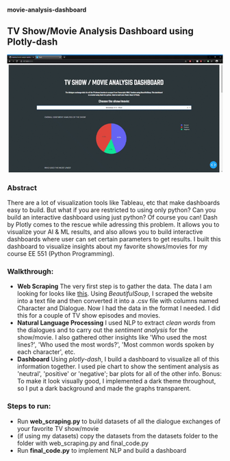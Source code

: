 #### movie-analysis-dashboard
## TV Show/Movie Analysis Dashboard using Plotly-dash

![](video.gif)

### Abstract
There are a lot of visualization tools like Tableau, etc that make dashboards easy to build. But what if you are restricted to using only python? Can you build an interactive dashboard using just python? Of course you can! Dash by Plotly comes to the rescue while adressing this problem. It allows you to visualize your AI & ML results, and also allows you to build interactive dashboards where user can set certain parameters to get results.
I built this dashboard to visualize insights about my favorite shows/movies for my course EE 551 (Python Programming).

### Walkthrough:
- **Web Scraping**
The very first step is to gather the data. The data I am looking for looks like [this](https://transcripts.fandom.com/wiki/Avengers:_Infinity_War). Using _BeautifulSoup_, I scraped the website into a text file and then converted it into a .csv file with columns named Character and Dialogue. Now I had the data in the format I needed. I did this for a couple of TV show episodes and movies.
- **Natural Language Processing**
I used NLP to extract _clean words_ from the dialogues and to carry out the _sentiment analysis_ for the show/movie. I also gathered other insights like 'Who used the most lines?', 'Who used the most words?', 'Most common words spoken by each character', etc.
- **Dashboard**
Using _plotly-dash_, I build a dashboard to visualize all of this information together. I used pie chart to show the sentiment analysis as 'neutral', 'positive' or 'negative'; bar plots for all of the other info.
Bonus: To make it look visually good, I implemented a dark theme throughout, so I put a dark background and made the graphs transparent.

### Steps to run:
- Run **web_scraping.py** to build datasets of all the dialogue exchanges of your favorite TV show/movie
- (if using my datasets) copy the datasets from the datasets folder to the folder with web_scraping.py and final_code.py
- Run **final_code.py** to implement NLP and build a dashboard
